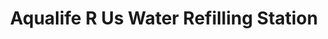 ---
title: "Aqualife R Us Water Refilling Station"
url: /cagayan-de-oro-city/aqualife-r-us-water-refilling-station/
shop: water
---